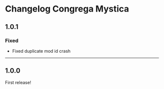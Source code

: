 # Changelog Congrega Mystica
## 1.0.1
### Fixed
- Fixed duplicate mod id crash

---

## 1.0.0
First release!
